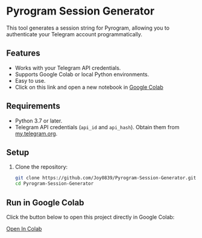 # Pyrogram Session Generator

This tool generates a session string for Pyrogram, allowing you to authenticate your Telegram account programmatically.

## Features
- Works with your Telegram API credentials.
- Supports Google Colab or local Python environments.
- Easy to use.
- Click on this link and open a new notebook in <a href="https://colab.research.google.com/" target="_blank">Google Colab</a>

## Requirements
- Python 3.7 or later.
- Telegram API credentials (`api_id` and `api_hash`). Obtain them from [my.telegram.org](https://my.telegram.org).

## Setup
1. Clone the repository:
   ```bash
   git clone https://github.com/Joy0839/Pyrogram-Session-Generator.git
   cd Pyrogram-Session-Generator


## Run in Google Colab

Click the button below to open this project directly in Google Colab:

<a href='https://colab.research.google.com/drive/1CRrwn10XXURNXE00W0pOiTeE7Wr30hCg?usp=sharing'>[Open In Colab](https://colab.research.google.com/assets/colab-badge.svg)</a> 

